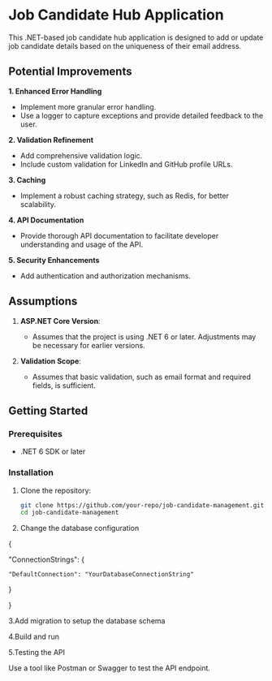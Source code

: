 # Job Candidate Hub Application

This .NET-based job candidate hub application is designed to add or update job candidate details based on the uniqueness of their email address.

## Potential Improvements

**1. Enhanced Error Handling**
   - Implement more granular error handling.
   - Use a logger to capture exceptions and provide detailed feedback to the user.

**2. Validation Refinement**
   - Add comprehensive validation logic.
   - Include custom validation for LinkedIn and GitHub profile URLs.

**3. Caching**
   - Implement a robust caching strategy, such as Redis, for better scalability.

**4. API Documentation**
   - Provide thorough API documentation to facilitate developer understanding and usage of the API.

**5. Security Enhancements**
   - Add authentication and authorization mechanisms.

## Assumptions

1. **ASP.NET Core Version**:
   - Assumes that the project is using .NET 6 or later. Adjustments may be necessary for earlier versions.

2. **Validation Scope**:
   - Assumes that basic validation, such as email format and required fields, is sufficient.

## Getting Started

### Prerequisites

- .NET 6 SDK or later

### Installation

1. Clone the repository:

   ```bash
   git clone https://github.com/your-repo/job-candidate-management.git
   cd job-candidate-management

2. Change the database configuration

   
{

  "ConnectionStrings": {
  
    "DefaultConnection": "YourDatabaseConnectionString"
    
  }
  
}

3.Add migration to setup the database schema

4.Build and run

5.Testing the API

Use a tool like Postman or Swagger to test the API endpoint.


